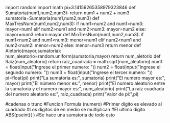 import random
import math
pi=3.14159265358979323846
def Sumatoria(num1,num2,num3):
    return num1 + num2 + num3
sumatoria=Sumatoria(num1,num2,num3)
def MaxTresNum(num1,num2,num3):
    if num1>num2 and num1>num3:
        mayor=num1
    elif num2>num1 and num2>num3:
        mayor=num2
    else:
        mayor=num3
    return mayor
def MinTresNum(num1,num2,num3):
    if num1<num2 and num1<num3:
        menor=num1
    elif num2<num1 and num2<num2:
        menor=num2
    else:
        menor=num3
    return menor
def Aletorio(mayor,sumatoria):
    num_aleatorio=random.uniform(sumatoria,mayor)
    return num_aletorio
def Raiz(num_aleatorio)
return raiz_cuadrada = math.sqrt(num_aleatorio)
num1 = float(input("Ingrese el primer numero: "))
num2 = float(input("Ingrese el segundo numero: "))
num3 = float(input("Ingrese el tercer numero: "))
pi=float(pi)
print("La sumatoria es:", sumatoria)
print("El numero mayor es:", mayor)
print("El número menor es:", menor)
print("El numero aleatorio entre la sumatoria y el numero mayor es:", num_aleatorio)
print("La raíz cuadrada del numero aleatorio es:", raiz_cuadrada)
print("Valor de pi:",pi)

#cadenas o trunc
#Funcion Formula (numero)
#Primer digito es elevado al cuadrado
#Los digitos de en medio se multiplican
#El ultimo digito ABS(pseint)( )
#Se hace una sumatoria de todo esto
